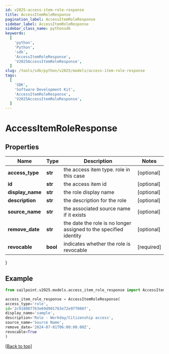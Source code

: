 ```yaml
---
id: v2025-access-item-role-response
title: AccessItemRoleResponse
pagination_label: AccessItemRoleResponse
sidebar_label: AccessItemRoleResponse
sidebar_class_name: pythonsdk
keywords:
  [
    'python',
    'Python',
    'sdk',
    'AccessItemRoleResponse',
    'V2025AccessItemRoleResponse',
  ]
slug: /tools/sdk/python/v2025/models/access-item-role-response
tags:
  [
    'SDK',
    'Software Development Kit',
    'AccessItemRoleResponse',
    'V2025AccessItemRoleResponse',
  ]
---
```


# AccessItemRoleResponse

## Properties

| Name | Type | Description | Notes |
| --- | --- | --- | --- |
| **access_type** | **str** | the access item type. role in this case | [optional] |
| **id** | **str** | the access item id | [optional] |
| **display_name** | **str** | the role display name | [optional] |
| **description** | **str** | the description for the role | [optional] |
| **source_name** | **str** | the associated source name if it exists | [optional] |
| **remove_date** | **str** | the date the role is no longer assigned to the specified identity | [optional] |
| **revocable** | **bool** | indicates whether the role is revocable | [required] |

}

## Example

```python
from sailpoint.v2025.models.access_item_role_response import AccessItemRoleResponse

access_item_role_response = AccessItemRoleResponse(
access_type='role',
id='2c918087763e69d901763e72e97f006f',
display_name='sample',
description='Role - Workday/Citizenship access',
source_name='Source Name',
remove_date='2024-07-01T06:00:00.00Z',
revocable=True
)

```

[[Back to top]](#)
